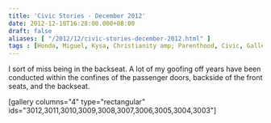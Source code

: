 ```yaml
---
title: 'Civic Stories - December 2012'
date: 2012-12-18T16:28:00.000+08:00
draft: false
aliases: [ "/2012/12/civic-stories-december-2012.html" ]
tags : [Honda, Miguel, Kysa, Christianity amp; Parenthood, Civic, Galleries, Personal]
---
```


I sort of miss being in the backseat. A lot of my goofing off years have been conducted within the confines of the passenger doors, backside of the front seats, and the backseat.  
  
\[gallery columns="4" type="rectangular" ids="3012,3011,3010,3009,3008,3007,3006,3005,3004,3003"\]